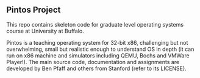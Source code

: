 ## Pintos Project
<p>This repo contains skeleton code for graduate level operating systems course at University at Buffalo.

Pintos is a teaching operating system for 32-bit x86, challenging but not overwhelming, small but realistic enough to understand OS 
in depth (it can run on x86 machine and simulators including QEMU, Bochs and VMWare Player!). 
The main source code, documentation and assignments are developed by Ben Pfaff and others from Stanford (refer to its LICENSE).</p>
